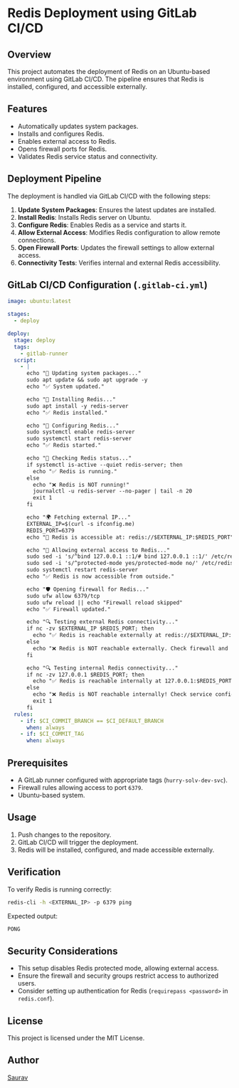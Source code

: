# Redis Deployment using GitLab CI/CD

## Overview
This project automates the deployment of Redis on an Ubuntu-based environment using GitLab CI/CD. The pipeline ensures that Redis is installed, configured, and accessible externally.

## Features
- Automatically updates system packages.
- Installs and configures Redis.
- Enables external access to Redis.
- Opens firewall ports for Redis.
- Validates Redis service status and connectivity.

## Deployment Pipeline
The deployment is handled via GitLab CI/CD with the following steps:

1. **Update System Packages**: Ensures the latest updates are installed.
2. **Install Redis**: Installs Redis server on Ubuntu.
3. **Configure Redis**: Enables Redis as a service and starts it.
4. **Allow External Access**: Modifies Redis configuration to allow remote connections.
5. **Open Firewall Ports**: Updates the firewall settings to allow external access.
6. **Connectivity Tests**: Verifies internal and external Redis accessibility.

## GitLab CI/CD Configuration (`.gitlab-ci.yml`)
```yaml
image: ubuntu:latest

stages:
  - deploy

deploy:
  stage: deploy
  tags:
    - gitlab-runner
  script:
    - |
      echo "🔄 Updating system packages..."
      sudo apt update && sudo apt upgrade -y
      echo "✅ System updated."

      echo "🚀 Installing Redis..."
      sudo apt install -y redis-server
      echo "✅ Redis installed."

      echo "🔧 Configuring Redis..."
      sudo systemctl enable redis-server
      sudo systemctl start redis-server
      echo "✅ Redis started."

      echo "📝 Checking Redis status..."
      if systemctl is-active --quiet redis-server; then
        echo "✅ Redis is running."
      else
        echo "❌ Redis is NOT running!"
        journalctl -u redis-server --no-pager | tail -n 20
        exit 1
      fi

      echo "🌍 Fetching external IP..."
      EXTERNAL_IP=$(curl -s ifconfig.me)
      REDIS_PORT=6379
      echo "🚀 Redis is accessible at: redis://$EXTERNAL_IP:$REDIS_PORT"

      echo "🔧 Allowing external access to Redis..."
      sudo sed -i 's/^bind 127.0.0.1 ::1/# bind 127.0.0.1 ::1/' /etc/redis/redis.conf
      sudo sed -i 's/^protected-mode yes/protected-mode no/' /etc/redis/redis.conf
      sudo systemctl restart redis-server
      echo "✅ Redis is now accessible from outside."

      echo "🛡️ Opening firewall for Redis..."
      sudo ufw allow 6379/tcp
      sudo ufw reload || echo "Firewall reload skipped"
      echo "✅ Firewall updated."

      echo "🔍 Testing external Redis connectivity..."
      if nc -zv $EXTERNAL_IP $REDIS_PORT; then
        echo "✅ Redis is reachable externally at redis://$EXTERNAL_IP:$REDIS_PORT"
      else
        echo "❌ Redis is NOT reachable externally. Check firewall and network settings."
      fi

      echo "🔍 Testing internal Redis connectivity..."
      if nc -zv 127.0.0.1 $REDIS_PORT; then
        echo "✅ Redis is reachable internally at 127.0.0.1:$REDIS_PORT"
      else
        echo "❌ Redis is NOT reachable internally! Check service configuration."
        exit 1
      fi
  rules:
    - if: $CI_COMMIT_BRANCH == $CI_DEFAULT_BRANCH
      when: always
    - if: $CI_COMMIT_TAG
      when: always
```

## Prerequisites
- A GitLab runner configured with appropriate tags (`hurry-solv-dev-svc`).
- Firewall rules allowing access to port `6379`.
- Ubuntu-based system.

## Usage
1. Push changes to the repository.
2. GitLab CI/CD will trigger the deployment.
3. Redis will be installed, configured, and made accessible externally.

## Verification
To verify Redis is running correctly:
```sh
redis-cli -h <EXTERNAL_IP> -p 6379 ping
```
Expected output:
```sh
PONG
```

## Security Considerations
- This setup disables Redis protected mode, allowing external access.
- Ensure the firewall and security groups restrict access to authorized users.
- Consider setting up authentication for Redis (`requirepass <password>` in `redis.conf`).

## License
This project is licensed under the MIT License.

## Author
[Saurav](https://github.com/bhumiharjee)

